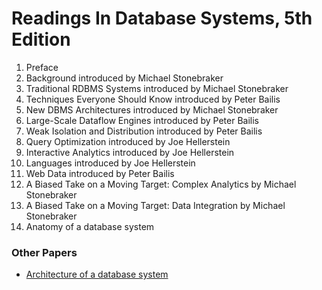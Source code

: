# Readings In Database Systems, 5th Edition

1. Preface 
2. Background introduced by Michael Stonebraker 
3. Traditional RDBMS Systems introduced by Michael Stonebraker 
4. Techniques Everyone Should Know introduced by Peter Bailis 
5. New DBMS Architectures introduced by Michael Stonebraker
6. Large-Scale Dataflow Engines introduced by Peter Bailis 
7. Weak Isolation and Distribution introduced by Peter Bailis 
8. Query Optimization introduced by Joe Hellerstein 
9. Interactive Analytics introduced by Joe Hellerstein 
10. Languages introduced by Joe Hellerstein 
11. Web Data introduced by Peter Bailis 
12. A Biased Take on a Moving Target: Complex Analytics by Michael Stonebraker 
13. A Biased Take on a Moving Target: Data Integration by Michael Stonebraker
14. Anatomy of a database system


### Other Papers

-  [Architecture of a database system](http://db.cs.berkeley.edu/papers/fntdb07-architecture.pdf)

